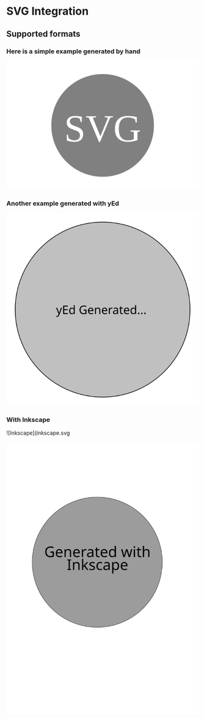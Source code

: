 # SVG Integration


## Supported formats

### Here is a simple example generated by hand


![Simple](simple.svg)
### Another example generated with yEd
![yEd](yed.svg)
### With Inkscape
![Inkscape](inkscape.svg

![](inkscape.svg)


